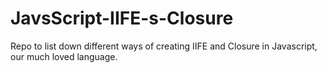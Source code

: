 # JavsScript-IIFE-s-Closure
Repo to list down different ways of creating IIFE and Closure in Javascript, our much loved language.